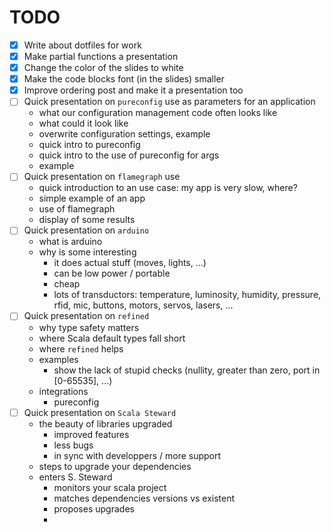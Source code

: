 # TODO

- [x] Write about dotfiles for work
- [x] Make partial functions a presentation
- [x] Change the color of the slides to white
- [x] Make the code blocks font (in the slides) smaller
- [x] Improve ordering post and make it a presentation too
- [ ] Quick presentation on `pureconfig` use as parameters for an application
  - what our configuration management code often looks like
  - what could it look like
  - overwrite configuration settings, example
  - quick intro to pureconfig
  - quick intro to the use of pureconfig for args 
  - example
- [ ] Quick presentation on `flamegraph` use
  - quick introduction to an use case: my app is very slow, where?
  - simple example of an app
  - use of flamegraph
  - display of some results
- [ ] Quick presentation on `arduino`
  - what is arduino
  - why is some interesting
    - it does actual stuff (moves, lights, ...)
    - can be low power / portable
    - cheap
    - lots of transductors: temperature, luminosity, humidity, pressure, rfid, mic, buttons, motors, servos, lasers, ...
- [ ] Quick presentation on `refined`
  - why type safety matters
  - where Scala default types fall short
  - where `refined` helps
  - examples
    - show the lack of stupid checks (nullity, greater than zero, port in [0-65535], ...)
  - integrations
    - pureconfig
- [ ] Quick presentation on `Scala Steward`
  - the beauty of libraries upgraded
    - improved features
    - less bugs
    - in sync with developpers / more support
  - steps to upgrade your dependencies
  - enters S. Steward
    - monitors your scala project
    - matches dependencies versions vs existent
    - proposes upgrades
    - 


